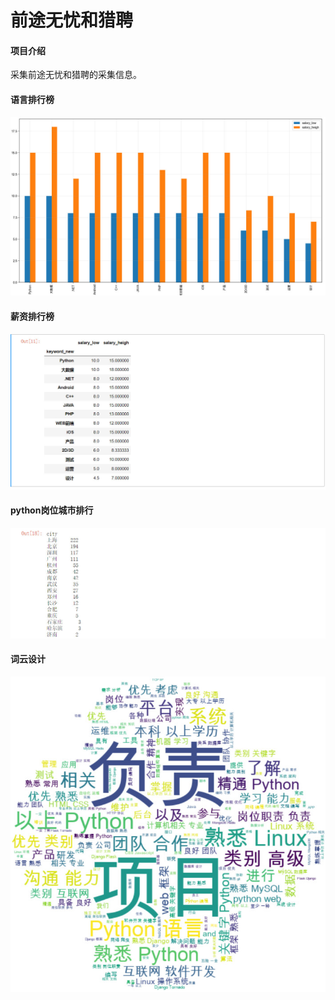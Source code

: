 # 前途无忧和猎聘

#### 项目介绍
采集前途无忧和猎聘的采集信息。
#### 语言排行榜
![代码](tu1.jpg)
#### 薪资排行榜
![代码](money.jpg)
#### python岗位城市排行
![代码](chen.jpg)

#### 词云设计
![代码](词云2.jpg)
